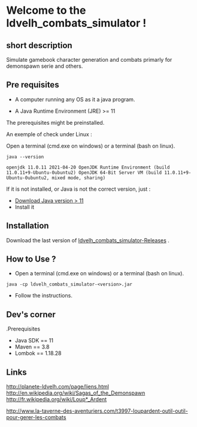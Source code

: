 # Welcome to the ldvelh_combats_simulator !

## short description

Simulate gamebook character generation and combats primarly for demonspawn serie and others.

## Pre requisites

- A computer running any OS as it a java program.

- A Java Runtime Environment (JRE)  >= 11

The prerequisites might be preinstalled.

An exemple of check under Linux :

Open a terminal (cmd.exe on windows) or a terminal (bash on linux).

`java --version`

`openjdk 11.0.11 2021-04-20 OpenJDK Runtime Environment (build 11.0.11+9-Ubuntu-0ubuntu2)
OpenJDK 64-Bit Server VM (build 11.0.11+9-Ubuntu-0ubuntu2, mixed mode, sharing)
`

If it is not installed, or Java is not the correct version, just :

- [Download Java version > 11](https://www.oracle.com/java/technologies/downloads/)
- Install it

## Installation

Download the last version
of [ldvelh_combats_simulator-Releases](https://github.com/logrusFr/ldvelh_combats_simulator/releases)
.

## How to Use ?

- Open a terminal (cmd.exe on windows) or a terminal (bash on linux).

`java -cp ldvelh_combats_simulator-<version>.jar`

- Follow the instructions.

## Dev's corner

.Prerequisites
* Java SDK == 11
* Maven == 3.8
* Lombok == 1.18.28

## Links

http://planete-ldvelh.com/page/liens.html
http://en.wikipedia.org/wiki/Sagas_of_the_Demonspawn
http://fr.wikipedia.org/wiki/Loup*_Ardent

http://www.la-taverne-des-aventuriers.com/t3997-loupardent-outil-outil-pour-gerer-les-combats

